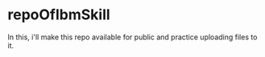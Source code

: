 # repoOfIbmSkill
In this, i'll make this repo available for public and practice uploading files to it.
